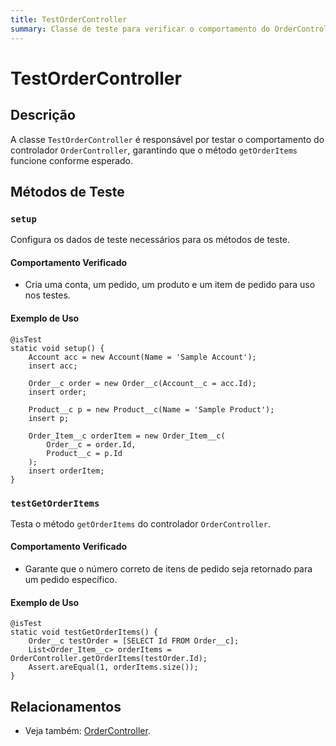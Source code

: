 ```yaml
---
title: TestOrderController
summary: Classe de teste para verificar o comportamento do OrderController.
---
```


# TestOrderController

## Descrição
A classe `TestOrderController` é responsável por testar o comportamento do controlador `OrderController`, garantindo que o método `getOrderItems` funcione conforme esperado.

## Métodos de Teste

### `setup`
Configura os dados de teste necessários para os métodos de teste.

#### Comportamento Verificado
- Cria uma conta, um pedido, um produto e um item de pedido para uso nos testes.

#### Exemplo de Uso
```apex
@isTest
static void setup() {
    Account acc = new Account(Name = 'Sample Account');
    insert acc;

    Order__c order = new Order__c(Account__c = acc.Id);
    insert order;

    Product__c p = new Product__c(Name = 'Sample Product');
    insert p;

    Order_Item__c orderItem = new Order_Item__c(
        Order__c = order.Id,
        Product__c = p.Id
    );
    insert orderItem;
}
```

### `testGetOrderItems`
Testa o método `getOrderItems` do controlador `OrderController`.

#### Comportamento Verificado
- Garante que o número correto de itens de pedido seja retornado para um pedido específico.

#### Exemplo de Uso
```apex
@isTest
static void testGetOrderItems() {
    Order__c testOrder = [SELECT Id FROM Order__c];
    List<Order_Item__c> orderItems = OrderController.getOrderItems(testOrder.Id);
    Assert.areEqual(1, orderItems.size());
}
```

## Relacionamentos

- Veja também: [OrderController](./OrderController.md).